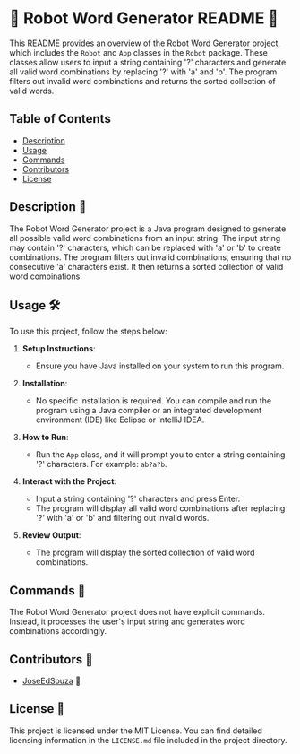 # 🤖 Robot Word Generator README 📖

This README provides an overview of the Robot Word Generator project, which includes the `Robot` and `App` classes in the `Robot` package. These classes allow users to input a string containing '?' characters and generate all valid word combinations by replacing '?' with 'a' and 'b'. The program filters out invalid word combinations and returns the sorted collection of valid words.

## Table of Contents

- [Description](#Description%20📄)
- [Usage](#Usage%20🛠️)
- [Commands](#Commands%20💬)
- [Contributors](#Contributors%20👥)
- [License](#License%20📜)

## Description 📄

The Robot Word Generator project is a Java program designed to generate all possible valid word combinations from an input string. The input string may contain '?' characters, which can be replaced with 'a' or 'b' to create combinations. The program filters out invalid combinations, ensuring that no consecutive 'a' characters exist. It then returns a sorted collection of valid word combinations.

## Usage 🛠️

To use this project, follow the steps below:

1. **Setup Instructions**:
   - Ensure you have Java installed on your system to run this program.

2. **Installation**:
   - No specific installation is required. You can compile and run the program using a Java compiler or an integrated development environment (IDE) like Eclipse or IntelliJ IDEA.

3. **How to Run**:
   - Run the `App` class, and it will prompt you to enter a string containing '?' characters. For example: `ab?a?b`.

4. **Interact with the Project**:
   - Input a string containing '?' characters and press Enter.
   - The program will display all valid word combinations after replacing '?' with 'a' or 'b' and filtering out invalid words.

5. **Review Output**:
   - The program will display the sorted collection of valid word combinations.

## Commands 💬

The Robot Word Generator project does not have explicit commands. Instead, it processes the user's input string and generates word combinations accordingly.

## Contributors 👥

- [JoseEdSouza](https://github.com/JoseEdSouza) 👋

## License 📜

This project is licensed under the MIT License. You can find detailed licensing information in the `LICENSE.md` file included in the project directory.
